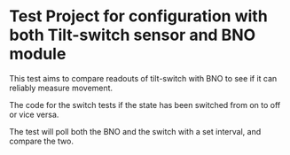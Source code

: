 # Test Project for configuration with both Tilt-switch sensor and BNO module
This test aims to compare readouts of tilt-switch with BNO to see if it can reliably measure movement.

The code for the switch tests if the state has been switched from on to off or vice versa.

The test will poll both the BNO and the switch with a set interval, and compare the two.